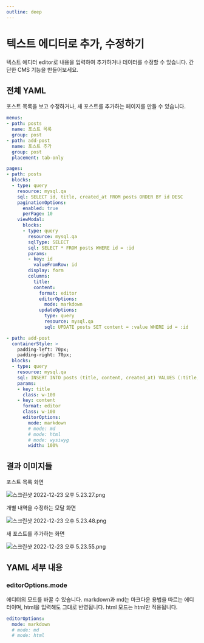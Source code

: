 ```yaml
---
outline: deep
---
```


# 텍스트 에디터로 추가, 수정하기

텍스트 에디터 editor로 내용을 입력하여 추가하거나 데이터를 수정할 수 있습니다. 간단한 CMS 기능을 만들어보세요.

## 전체 YAML

포스트 목록을 보고 수정하거나, 새 포스트를 추가하는 페이지를 만들 수 있습니다. 

```yaml
menus:
- path: posts
  name: 포스트 목록
  group: post
- path: add-post
  name: 포스트 추가
  group: post
  placement: tab-only

pages:
- path: posts
  blocks:
  - type: query
    resource: mysql.qa
    sql: SELECT id, title, created_at FROM posts ORDER BY id DESC
    paginationOptions:
      enabled: true 
      perPage: 10    
    viewModal:
      blocks:
      - type: query
        resource: mysql.qa
        sqlType: SELECT
        sql: SELECT * FROM posts WHERE id = :id
        params:
        - key: id
          valueFromRow: id
        display: form
        columns:
          title:
          content:
            format: editor
            editorOptions:
              mode: markdown
            updateOptions:
              type: query
              resource: mysql.qa
              sql: UPDATE posts SET content = :value WHERE id = :id

- path: add-post
  containerStyle: >
    padding-left: 70px;
    padding-right: 70px;
  blocks:
  - type: query
    resource: mysql.qa
    sql: INSERT INTO posts (title, content, created_at) VALUES (:title, :content, NOW())
    params:
    - key: title
      class: w-100
    - key: content
      format: editor
      class: w-100
      editorOptions:
        mode: markdown
        # mode: md
        # mode: html
        # mode: wysiwyg
        width: 100%
```

## 결과 이미지들

포스트 목록 화면

![](https://imagedelivery.net/MHVC-FGTDyxApYeHyF29Tw/8dff0ccb-8ef1-4216-a628-89b30b149c00/docs "스크린샷 2022-12-23 오후 5.23.27.png")

개별 내역을 수정하는 모달 화면

![](https://imagedelivery.net/MHVC-FGTDyxApYeHyF29Tw/eef0163b-49b3-46c4-1119-d8c8386c3200/docs "스크린샷 2022-12-23 오후 5.23.48.png")

새 포스트를 추가하는 화면

![](https://imagedelivery.net/MHVC-FGTDyxApYeHyF29Tw/2b2f3e0c-6c3e-4af5-b999-614ddb1d3800/docs "스크린샷 2022-12-23 오후 5.23.55.png")

## YAML 세부 내용

### editorOptions.mode

에디터의 모드를 바꿀 수 있습니다. markdown과 md는 마크다운 용법을 따르는 에디터이며, html을 입력해도 그대로 반영됩니다. html 모드는 html만 적용됩니다. 

```yaml
editorOptions:
  mode: markdown
  # mode: md
  # mode: html
```